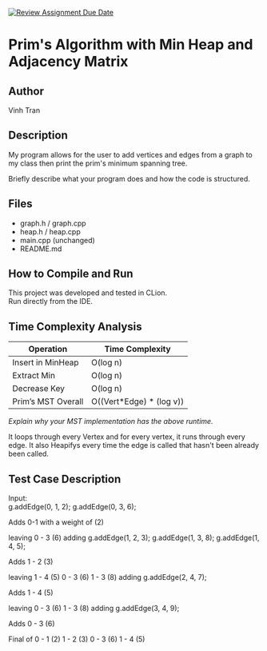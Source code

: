[![Review Assignment Due Date](https://classroom.github.com/assets/deadline-readme-button-22041afd0340ce965d47ae6ef1cefeee28c7c493a6346c4f15d667ab976d596c.svg)](https://classroom.github.com/a/K_t6ffJX)
# Prim's Algorithm with Min Heap and Adjacency Matrix

## Author
Vinh Tran

## Description
My program allows for the user to add vertices and edges from a graph to my class 
then print the prim's minimum spanning tree.

Briefly describe what your program does and how the code is structured.

## Files
- graph.h / graph.cpp
- heap.h / heap.cpp
- main.cpp (unchanged)
- README.md

## How to Compile and Run
This project was developed and tested in CLion.  
Run directly from the IDE.

## Time Complexity Analysis


| Operation            | Time Complexity          |
|----------------------|--------------------------|
| Insert in MinHeap    | O(log n)                 |
| Extract Min          | O(log n)                 |
| Decrease Key         | O(log n)                 |
| Prim’s MST Overall   | O((Vert*Edge) * (log v)) |

_Explain why your MST implementation has the above runtime._

It loops through every Vertex and for every vertex, it runs through every edge.
It also Heapifys every time the edge is called that hasn't been already been called.

## Test Case Description

Input:      
g.addEdge(0, 1, 2);
g.addEdge(0, 3, 6);

Adds 0-1 with a weight of (2)

leaving 0 - 3 (6)
adding
g.addEdge(1, 2, 3);
g.addEdge(1, 3, 8);
g.addEdge(1, 4, 5);

Adds 1 - 2 (3)

leaving 1 - 4 (5)
        0 - 3 (6)
        1 - 3 (8)
adding
g.addEdge(2, 4, 7);

Adds 1 - 4 (5)

leaving 0 - 3 (6)
        1 - 3 (8)
adding
g.addEdge(3, 4, 9);

Adds 0 - 3 (6)

Final of
0 - 1 (2)
1 - 2 (3)
0 - 3 (6)
1 - 4 (5)

